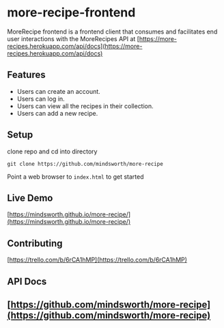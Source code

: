 # more-recipe-frontend

MoreRecipe frontend is a frontend client that consumes and facilitates end user interactions with the MoreRecipes API at 
[https://more-recipes.herokuapp.com/api/docs](https://more-recipes.herokuapp.com/api/docs)


## Features

- Users can create an account.
- Users can log in.
- Users can view all the recipes in their collection.
- Users can add a new recipe.

## Setup

clone repo and cd into directory 
```
git clone https://github.com/mindsworth/more-recipe
```

Point a web browser to `index.html`  to get started

## Live Demo

[https://mindsworth.github.io/more-recipe/](https://mindsworth.github.io/more-recipe/)

## Contributing

[https://trello.com/b/6rCA1hMP](https://trello.com/b/6rCA1hMP)

## API Docs

[https://github.com/mindsworth/more-recipe](https://github.com/mindsworth/more-recipe)
 - 